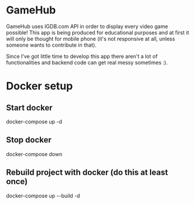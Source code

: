 # GameHub

GameHub uses IGDB.com API in order to display every video game possible! This app is being produced for educational purposes
and at first it will only be thought for mobile phone (it's not responsive at all, unless someone wants to contribute in that).

Since I've got little time to develop this app there aren't a lot of functionalities and backend code can get real messy 
sometimes :).

# Docker setup

## Start docker

docker-compose up -d

## Stop docker

docker-compose down

## Rebuild project with docker (do this at least once)

docker-compose up --build -d
